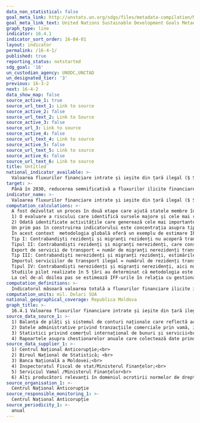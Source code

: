 ```yaml
---
data_non_statistical: false
goal_meta_link: http://unstats.un.org/sdgs/files/metadata-compilation/Metadata-Goal-16.pdf
goal_meta_link_text: United Nations Sustainable Development Goals Metadata (pdf 1361kB)
graph_type: line
indicator: 16.4.1
indicator_sort_order: 16-04-01
layout: indicator
permalink: /16-4-1/
published: true
reporting_status: notstarted
sdg_goal: '16'
un_custodian_agency: UNODC,UNCTAD
un_designated_tier: '3'
previous: 16-3-2
next: 16-4-2
data_show_map: false
source_active_1: true
source_url_text_1: Link to source
source_active_2: false
source_url_text_2: Link to Source
source_active_3: false
source_url_3: Link to source
source_active_4: false
source_url_text_4: Link to source
source_active_5: false
source_url_text_5: Link to source
source_active_6: false
source_url_text_6: Link to source
title: Untitled
national_indicator_available: >-
  Valoarea fluxurilor financiare intrate și ieșite din țară ilegal ($ SUA)
target: >-
  Până în 2030, reducerea semnificativă a fluxurilor ilicite financiare și de armament, consolidarea  recuperării și returnării bunurilor furate și combaterea tuturor formelor de crimă organizată
indicator_name: >-
  Valoarea fluxurilor financiare intrate și ieșite din țară ilegal ($ SUA)
computation_calculations: >-
  A fost dezvoltat un proces în două etape care ajută statele membre în calcularea indicatorului care prevede:<br> 
  1) O evaluare a riscului care identifică sursele majore și cele mai relevante ale fluxurilor financiare ilicite (IFF) într-o țară. Această evaluare a riscului poate urmări și se poate baza pe evaluările de risc existente, de ex. cele autorizate de grupul de acțiune financiară (FATF).<br> 
  2) Odată identificate activitățile care generează cele mai importante fluxuri, care sunt estimate într-o manieră dezagregată. <br> 
  Un prim pas în construirea indicatorului este concentrația asupra tipurilor de IFF generate în procesul de obținere a veniturilor ilicite: acesta se referă la ansamblul de tranzacții - cum ar fi cele legate de comerțul internațional de bunuri ilicite - care fie generează direct venituri ilicite pentru un subiect în timpul unei activități ilicite productive sau neproductive sau care sunt efectuate în contextul producției ilicite de bunuri și servicii.<br> 
  În acest context  metodologia globală oferă un exemplu de estimare IFF obținute din transportarea ilegală/trafic cu migranți, care conform manualului Eurostat „Manual privind compilarea statisticilor privind activitățile economice ilegale în conturile naționale și balanța de plăți”, se pot fi distinse de patru tipuri de tranzacții de contrabandă, dintre care două generează IFF:<br> 
  Tip I: Contrabandiști rezidenți și migranți rezidenți nu acoperă trans-naționalitatea și intrarea ilegală și nu creează IFF<br> 
  Tipul II: Contrabandiști rezidenți și migranți nerezidenți, care constituie un export de servicii și are un IFF interior:<br> 
  Export de servicii de transport = număr de migranți nerezidenți transportați ilegal/traficați de contrabandiștii rezidenți * prețuri<br> 
  Tip III: Contrabandiști nerezidenți și migranți rezidenți, estimările înregistrate ca import de servicii ilegale și constituie IFF extern:<br> 
  Importul serviciilor de transport ilegal = numărul de rezidenți transportați ilegal/traficați de contrabandiști nerezidenți * prețuri<br> 
  Tipul IV: Contrabandiști nerezidenți și migranți nerezidenți, aici nu au fost înregistrate estimări<br> 
  Studiile pilot realizate în 5 țări au determinat că metodologia este posibilă, cu toate acestea, există limitări ale datelor, în special în ceea ce privește stabilirea prețurilor.<br> 
  La cel de-al doilea pas se estimează IFF-urile în relația cu gestionarea ilicită a veniturilor. Acestea se referă la IFF-uri generate atunci când veniturile obținute din activități ilegale sunt investite în străinătate (de exemplu, în proprietăți). Pentru evaluarea acestor fluxuri, se pot utiliza informații cantitative și calitative deținute de autoritățile financiare, băncile centrale și alte entități implicate în spălarea banilor și infracțiuni financiare.
computation_definitions: >-
  Indicatorul măsoară valoarea totală a fluxurilor financiare ilicite intrate și ieșite din țară (IFF) exprimate în dolari curenți SUA. IFF-urile sunt fluxuri financiare care sunt generate ilicit (spre exemplu, care provin din activități infracționale sau evaziune fiscală), transferuri ilicite (cum sunt încălcarea controalelor valutare) sau utilizate ilicit (spre exemplu, pentru finanțarea terorismului).
computation_units: mil. Dolari SUA
national_geographical_coverage: Republica Moldova
graph_title: >-
  16.4.1 Valoarea fluxurilor financiare intrate și ieșite din țară ilegal ($ SUA)
source_data_source_1: >-
  1) Balanța de plăți și sistemul de conturi naționale care reflectă activitățile economice ilegale<br> 
  2) Datele administrative privind tranzacțiile comerciale prin vamă, inclusiv cele de facturare greșită a comerțului;<br> 
  3) Statistici privind comerțul internațional de bunuri și servicii<br> 
  4) Rapoartele asupra chestionarelor anuale care colectează date prind amploarea pieței de droguri
source_data_supplier_1: >-
  1) Centrul Național Anticorupție;<br> 
  2) Biroul Național de Statistică; <br> 
  3) Banca Națională a Moldovei;<br> 
  4) Inspectoratul Fiscal de stat/Ministerul Finanțelor;<br> 
  5) Serviciul Vamal /Ministerul Finanțelor<br> 
  6) Alți producători relevanți în domeniul ocrotirii normelor de drept
source_organisation_1: >-
  Centrul Național Anticorupție
source_responsible_monitoring_1: >-
  Centrul Național Anticorupție
source_periodicity_1: >-
  anual
---
```

